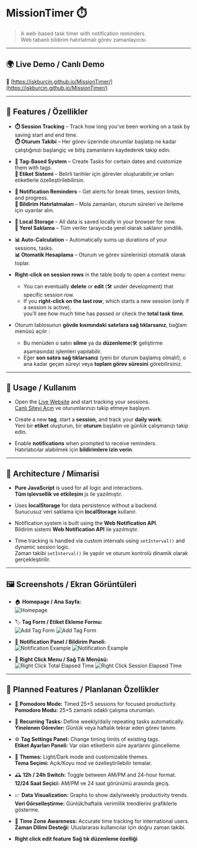 # MissionTimer ⏱️

> A web-based task timer with notification reminders.  
> Web tabanlı bildirim hatırlatmalı görev zamanlayıcısı.

---

## 🌍 Live Demo / Canlı Demo

🔗 [https://iskburcin.github.io/MissionTimer/](https://iskburcin.github.io/MissionTimer/)

---

## 📌 Features / Özellikler

- **⏱️ Session Tracking** – Track how long you’ve been working on a task by saving start and end time.  
  **⏱️ Oturum Takibi** – Her görev üzerinde oturumlar başlatıp ne kadar çalıştığınızı başlangiç ve bitiş zamanlarını kaydederek takip edin.

- **📛 Tag-Based System** – Create Tasks for certain dates and customize them with tags.  
  **📛 Etiket Sistemi** – Belirli tarihler için görevler oluşturabilir,ve onları etiketlerle özelleştirilebilirsin.

- **🔔 Notification Reminders** – Get alerts for break times, session limits, and progress.  
  **🔔 Bildirim Hatırlatmaları** – Mola zamanları, oturum süreleri ve ilerleme için uyarılar alın.

- **🧠 Local Storage** – All data is saved locally in your browser for now.  
  **🧠 Yerel Saklama** – Tüm veriler tarayıcıda yerel olarak saklanır şimdilik.

- **📊 Auto-Calculation** – Automatically sums up durations of your sessions, tasks.  
  **📊 Otomatik Hesaplama** – Oturum ve görev sürelerinizi otomatik olarak toplar.

- **Right-click on session rows** in the table body to open a context menu:

  - You can eventually **delete** or **edit** (🛠️ under development) that specific session row.
  - If you **right-click on the last row**, which starts a new session (only if a session is active),  
    you’ll see how much time has passed or check the **total task time**.

- Oturum tablosunun **gövde kısmındaki satırlara sağ tıklarsanız**, bağlam menüsü açılır :
  - Bu menüden o satırı **silme** ya da **düzenleme**(🛠️ geliştirme aşamasında) işlemleri yapılabilir.
  - Eğer **son satıra sağ tıklarsanız** (yeni bir oturum başlamış olmalı!),
    o ana kadar geçen süreyi veya **toplam görev süresini** görebilirsiniz.

---

## 🚀 Usage / Kullanım

- Open the [Live Website](https://iskburcin.github.io/MissionTimer/) and start tracking your sessions.  
  [Canlı Siteyi Açın](https://iskburcin.github.io/MissionTimer/) ve oturumlarınızı takip etmeye başlayın.

- Create a new **tag**, start a **session**, and track your **daily work**.  
  Yeni bir **etiket** oluşturun, bir **oturum** başlatın ve günlük çalışmanızı takip edin.

- Enable **notifications** when prompted to receive reminders.  
  Hatırlatıcılar alabilmek için **bildirimlere izin verin**.

---

## 🧱 Architecture / Mimarisi

- **Pure JavaScript** is used for all logic and interactions.  
  **Tüm işlevsellik ve etkileşim** js ile yazılmıştır.

- Uses **localStorage** for data persistence without a backend.  
  Sunucusuz veri saklama için **localStorage** kullanır.

- Notification system is built using the **Web Notification API**.  
  Bildirim sistemi **Web Notification API** ile yazılmıştır.

- Time tracking is handled via custom intervals using `setInterval()` and dynamic session logic.  
  Zaman takibi `setInterval()` ile yapılır ve oturum kontrolü dinamik olarak gerçekleştirilir.

---

## 🖼️ Screenshots / Ekran Görüntüleri

- 🏠 **Homepage / Ana Sayfa:**  
  ![Homepage](assets/img/first-home-page.png)

- 🏷️ **Tag Form / Etiket Ekleme Formu:**  
  ![Add Tag Form](assets/img/register-a-tag.png)
  ![Add Tag Form](assets/img/wrong-time-input-output.png)

- 🔔 **Notification Panel / Bildirim Paneli:**  
  ![Notification Example](assets/img/maximum-session-reminder-notif.png)
  ![Notification Example](assets/img/minimum-tag-reminder-notif.png)

- 🔔 **Right Click Menu / Sağ Tık Menüsü:**  
  ![Right Click Total Elapsed Time](assets/img/right-click-total-elapsed-time.png)
  ![Right Click Session Elapsed Time](assets/img/right-click-session-elapsed-time.png)

---

## 🔮 Planned Features / Planlanan Özellikler

- 🍅 **Pomodoro Mode:** Timed 25+5 sessions for focused productivity.  
  **Pomodoro Modu:** 25+5 zamanlı odaklı çalışma oturumları.

- 🔁 **Recurring Tasks:** Define weekly/daily repeating tasks automatically.  
  **Yinelenen Görevler:** Günlük veya haftalık tekrar eden görev tanımı.

- ⚙️ **Tag Settings Panel:** Change timing limits of existing tags.  
  **Etiket Ayarları Paneli:** Var olan etiketlerin süre ayarlarını güncelleme.

- 🎨 **Themes:** Light/Dark mode and customizable themes.  
  **Tema Seçimi:** Açık/Koyu mod ve özelleştirilebilir temalar.

- 🕰️ **12h / 24h Switch:** Toggle between AM/PM and 24-hour format.  
  **12/24 Saat Seçici:** AM/PM ve 24 saat görünümü arasında geçiş.

- 📈 **Data Visualization:** Graphs to show daily/weekly productivity trends.  
  **Veri Görselleştirme:** Günlük/haftalık verimlilik trendlerini grafiklerle gösterme.

- 🧭 **Time Zone Awareness:** Accurate time tracking for international users.  
  **Zaman Dilimi Desteği:** Uluslararası kullanıcılar için doğru zaman takibi.
- **Right click edit feature**
  **Sağ tık düzenleme özelliği**
